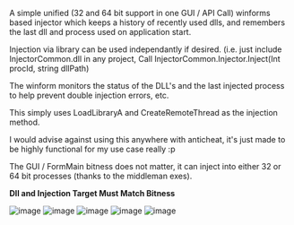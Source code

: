 A simple unified (32 and 64 bit support in one GUI / API Call) winforms based injector which keeps a history of recently used dlls, and remembers the last dll and process used on application start.

Injection via library can be used independantly if desired.
(i.e. just include InjectorCommon.dll in any project, Call InjectorCommon.Injector.Inject(Int procId, string dllPath) 

The winform monitors the status of the DLL's and the last injected process to help prevent double injection errors, etc.

This simply uses LoadLibraryA and CreateRemoteThread as the injection method.

I would advise against using this anywhere with anticheat, it's just made to be highly functional for my use case really :p

The GUI / FormMain bitness does not matter, it can inject into either 32 or 64 bit processes (thanks to the middleman exes). 

**Dll and Injection Target Must Match Bitness**

![image](https://github.com/user-attachments/assets/12be1328-eefd-44ba-b731-59197188036e)
![image](https://github.com/user-attachments/assets/1150ff5e-5e1c-4b9d-b955-d0aa85013155)
![image](https://github.com/user-attachments/assets/8cb485fe-9fd1-47d7-adf9-9156ba676a69)
![image](https://github.com/user-attachments/assets/a8ffd096-b692-48ea-bfa8-c617be664a2e)
![image](https://github.com/user-attachments/assets/63554a09-33f1-401b-9c24-e0239e2b9a0b)


